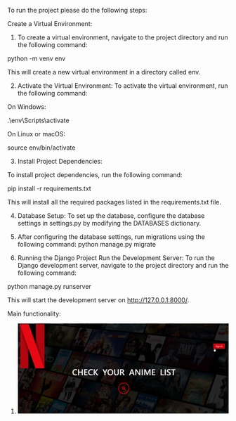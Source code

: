 To run the project please do the following steps:

Create a Virtual Environment:

1. To create a virtual environment, navigate to the project directory and run the following command:

python -m venv env

This will create a new virtual environment in a directory called env.

2. Activate the Virtual Environment:
To activate the virtual environment, run the following command:

On Windows:

.\env\Scripts\activate

On Linux or macOS:

source env/bin/activate

3. Install Project Dependencies:

To install project dependencies, run the following command:

pip install -r requirements.txt

This will install all the required packages listed in the requirements.txt file.

4. Database Setup:
To set up the database, configure the database settings in settings.py by modifying the DATABASES dictionary.

5. After configuring the database settings, run migrations using the following command:
python manage.py migrate

6. Running the Django Project
Run the Development Server:
To run the Django development server, navigate to the project directory and run the following command:

python manage.py runserver

This will start the development server on http://127.0.0.1:8000/.


Main functionality: 

1. ![img.png](img.png)